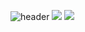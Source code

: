 ![header](https://capsule-render.vercel.app/api?type=eggtext=Hi%20there👋&animation=scaleIn)
<img src="https://capsule-render.vercel.app/api?type=venom&color=auto&height=150&section=footer&text=Name📛%20:%20Yhw&fontSize=30" />
<img src="https://capsule-render.vercel.app/api?type=shark&color=auto&height=150&section=footer&text=🏫Yeungnam%20University,%20Department%20of%20Software%20Convergence,%202&fontSize=30" />

<!--
**siaewjojwafo/siaewjojwafo** is a ✨ _special_ ✨ repository because its `README.md` (this file) appears on your GitHub profile.

Here are some ideas to get you started:




- 🔭 I’m currently working on ...
- 🌱 I’m currently learning ... 
- 👯 I’m looking to collaborate on ...
- 🤔 I’m looking for help with ...
- 💬 Ask me about ...
- 📫 How to reach me: ...
- 😄 Pronouns: ...
- ⚡ Fun fact: ...
-->
